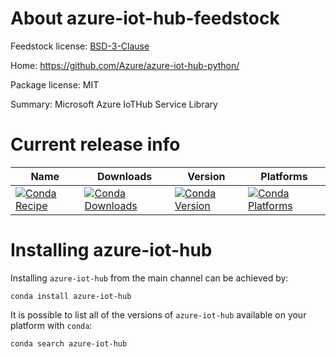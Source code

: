 About azure-iot-hub-feedstock
=======================

Feedstock license: [BSD-3-Clause](LICENSE)

Home: https://github.com/Azure/azure-iot-hub-python/

Package license: MIT

Summary: Microsoft Azure IoTHub Service Library


Current release info
====================

| Name | Downloads | Version | Platforms |
| --- | --- | --- | --- |
| [![Conda Recipe](https://img.shields.io/badge/recipe-azure_iot_hub-green.svg)](https://anaconda.org/anaconda/azure-iot-hub) | [![Conda Downloads](https://img.shields.io/conda/dn/anaconda/<pkg_name>.svg)](https://anaconda.org/anaconda/azure-iot-hub) | [![Conda Version](https://img.shields.io/conda/vn/anaconda/<pkg_name>.svg)](https://anaconda.org/anaconda/azure-iot-hub) | [![Conda Platforms](https://img.shields.io/conda/pn/anaconda/<pkg_name>.svg)](https://anaconda.org/anaconda/azure-iot-hub) |

Installing azure-iot-hub
==================

Installing `azure-iot-hub` from the main channel can be achieved by:

```
conda install azure-iot-hub
```

It is possible to list all of the versions of `azure-iot-hub` available on your platform with `conda`:

```
conda search azure-iot-hub
```